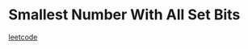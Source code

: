 Smallest Number With All Set Bits
=================================
[leetcode](https://leetcode.com/problems/smallest-number-with-all-set-bits)
